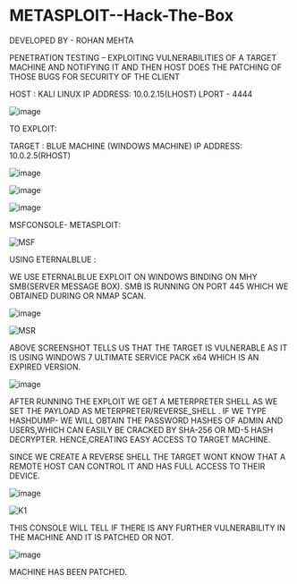 # METASPLOIT--Hack-The-Box

DEVELOPED BY - ROHAN MEHTA


PENETRATION TESTING – EXPLOITING VULNERABILITIES OF A TARGET MACHINE AND NOTIFYING IT AND THEN HOST DOES THE PATCHING OF THOSE BUGS FOR SECURITY OF THE CLIENT  

HOST : KALI LINUX 
IP ADDRESS: 10.0.2.15(LHOST) 
LPORT - 4444 

 ![image](https://user-images.githubusercontent.com/62021583/187677270-538c54e8-df2b-4979-8e24-85a345c625d9.png)

 
   
TO EXPLOIT: 
 
TARGET : BLUE MACHINE 
(WINDOWS MACHINE) 
IP ADDRESS: 10.0.2.5(RHOST) 
 
 ![image](https://user-images.githubusercontent.com/62021583/187677640-0d36b1fd-e4ae-4bcb-b6b6-853695996b57.png)

![image](https://user-images.githubusercontent.com/62021583/187677727-eaf0f62f-5580-49d8-8815-0e9924ac60bf.png)

![image](https://user-images.githubusercontent.com/62021583/187677768-1674d4e8-efe6-4723-a5ce-6236b4876039.png)

  
MSFCONSOLE- METASPLOIT: 
  
![MSF](https://user-images.githubusercontent.com/62021583/187682038-4e11289c-9974-47d7-a798-73b6ff06d200.jpg)


USING ETERNALBLUE : 
 
WE USE ETERNALBLUE EXPLOIT ON WINDOWS BINDING ON MHY SMB(SERVER MESSAGE BOX). 
SMB IS RUNNING ON PORT 445 WHICH WE OBTAINED DURING OR NMAP SCAN. 

![image](https://user-images.githubusercontent.com/62021583/187677887-48579da9-5e33-4839-b3fd-47bc0e1865e4.png)

![MSR](https://user-images.githubusercontent.com/62021583/187682063-4296c7b9-928d-44fc-b30a-f48e256aa3bf.jpg)


ABOVE SCREENSHOT TELLS US THAT THE TARGET IS VULNERABLE AS IT IS USING WINDOWS 7 ULTIMATE SERVICE PACK x64 WHICH IS AN EXPIRED VERSION. 
 
![image](https://user-images.githubusercontent.com/62021583/187678835-5846abbc-51f9-4a51-865b-ccb34da331a5.png)


 
AFTER RUNNING THE EXPLOIT WE GET A METERPRETER SHELL AS WE SET THE PAYLOAD AS METERPRETER/REVERSE_SHELL  . 
IF WE TYPE HASHDUMP- WE WILL OBTAIN THE PASSWORD HASHES OF ADMIN AND USERS,WHICH CAN EASILY BE CRACKED BY SHA-256 OR MD-5 HASH DECRYPTER. 
HENCE,CREATING EASY ACCESS TO TARGET MACHINE. 

SINCE WE CREATE A REVERSE SHELL THE TARGET WONT KNOW THAT A REMOTE HOST CAN CONTROL IT AND HAS FULL ACCESS TO THEIR DEVICE. 





![image](https://user-images.githubusercontent.com/62021583/187678859-e0996d35-7603-434a-afbf-ff7f0002347c.png)

 ![K1](https://user-images.githubusercontent.com/62021583/187682142-3807860f-44e4-4a66-85a1-d647ebcec4bc.png)

THIS CONSOLE WILL TELL IF THERE IS ANY FURTHER VULNERABILITY IN THE MACHINE AND IT IS PATCHED OR NOT. 
 

 
 ![image](https://user-images.githubusercontent.com/62021583/187678892-5e590316-34f3-4307-9248-9e5a7b45075d.png)

MACHINE HAS BEEN PATCHED. 
  
